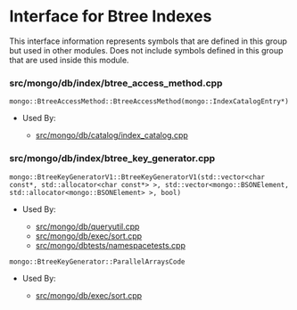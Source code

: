 
# Interface for Btree Indexes
This interface information represents symbols that are defined in this group but used in other modules.  Does not include symbols defined in this group that are used inside this module.

### src/mongo/db/index/btree\_access\_method.cpp

<div></div>

    mongo::BtreeAccessMethod::BtreeAccessMethod(mongo::IndexCatalogEntry*)

- Used By:

    - [src/mongo/db/catalog/index\_catalog.cpp](../../../../storage/storage\_layer\_structure)

### src/mongo/db/index/btree\_key\_generator.cpp

<div></div>

    mongo::BtreeKeyGeneratorV1::BtreeKeyGeneratorV1(std::vector<char const*, std::allocator<char const*> >, std::vector<mongo::BSONElement, std::allocator<mongo::BSONElement> >, bool)

- Used By:

    - [src/mongo/db/queryutil.cpp](../../../../core\_query\_system/legacy\_query\_code)
    - [src/mongo/db/exec/sort.cpp](../../../../core\_query\_system/query\_execution)
    - [src/mongo/dbtests/namespacetests.cpp](../../../../tests/unit\_tests)

<div></div>

    mongo::BtreeKeyGenerator::ParallelArraysCode

- Used By:

    - [src/mongo/db/exec/sort.cpp](../../../../core\_query\_system/query\_execution)
